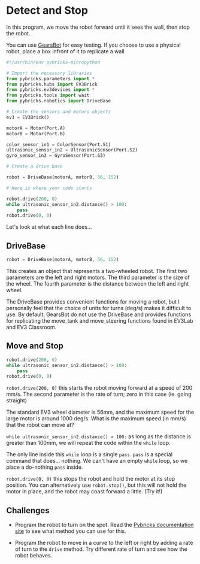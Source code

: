 # Detect and Stop

In this program, we move the robot forward until it sees the wall, then stop the robot.

You can use [GearsBot](https://gears.aposteriori.com.sg) for easy testing.
If you choose to use a physical robot, place a box infront of it to replicate a wall.

```python
#!/usr/bin/env pybricks-micropython

# Import the necessary libraries
from pybricks.parameters import *
from pybricks.hubs import EV3Brick
from pybricks.ev3devices import *
from pybricks.tools import wait
from pybricks.robotics import DriveBase

# Create the sensors and motors objects
ev3 = EV3Brick()

motorA = Motor(Port.A)
motorB = Motor(Port.B)

color_sensor_in1 = ColorSensor(Port.S1)
ultrasonic_sensor_in2 = UltrasonicSensor(Port.S2)
gyro_sensor_in3 = GyroSensor(Port.S3)

# Create a drive base

robot = DriveBase(motorA, motorB, 56, 152)

# Here is where your code starts

robot.drive(200, 0)
while ultrasonic_sensor_in2.distance() > 100:
    pass
robot.drive(0, 0)
```

Let's look at what each line does...

## DriveBase

```python
robot = DriveBase(motorA, motorB, 56, 152)
```

This creates an object that represents a two-wheeled robot.
The first two parameters are the left and right motors.
The third parameter is the size of the wheel.
The fourth parameter is the distance between the left and right wheel.

<div class="think">
The DriveBase provides convenient functions for moving a robot, but I personally feel that the choice of units for turns (deg/s) makes it difficult to use.
By default, GearsBot do not use the DriveBase and provides functions for replicating the move_tank and move_steering functions found in EV3Lab and EV3 Classroom.
</div>

## Move and Stop

```python
robot.drive(200, 0)
while ultrasonic_sensor_in2.distance() > 100:
    pass
robot.drive(0, 0)
```

`robot.drive(200, 0)` this starts the robot moving forward at a speed of 200 mm/s.
The second parameter is the rate of turn; zero in this case (ie. going straight)

<div class="think">
The standard EV3 wheel diameter is 56mm, and the maximum speed for the large motor is around 1000 deg/s.
What is the maximum speed (in mm/s) that the robot can move at?
</div>

`while ultrasonic_sensor_in2.distance() > 100:` as long as the distance is greater than 100mm, we will repeat the code within the `while` loop.

The only line inside this `while` loop is a single `pass`.
`pass` is a special command that does... nothing.
We can't have an empty `while` loop, so we place a do-nothing `pass` inside.

`robot.drive(0, 0)` this stops the robot and hold the motor at its stop position.
You can alternatively use `robot.stop()`, but this will not hold the motor in place, and the robot may coast forward a little. (Try it!)

## Challenges

* Program the robot to turn on the spot. Read the [Pybricks documentation site](https://pybricks.com/ev3-micropython/ev3devices.html) to see what method you can use for this.

* Program the robot to move in a curve to the left or right by adding a rate of turn to the `drive` method. Try different rate of turn and see how the robot behaves.